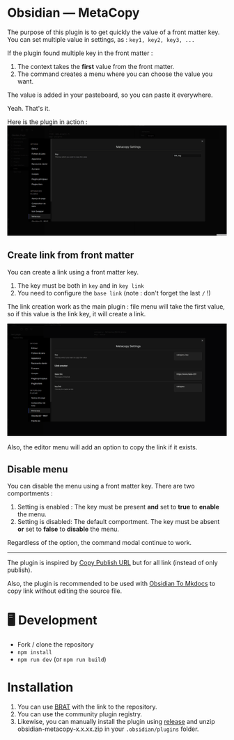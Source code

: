 # Obsidian — MetaCopy

The purpose of this plugin is to get quickly the value of a front matter key. You can set multiple value in settings, as : `key1, key2, key3, ...`

If the plugin found multiple key in the front matter :

1. The context takes the **first** value from the front matter.
2. The command creates a menu where you can choose the value you want.

The value is added in your pasteboard, so you can paste it everywhere.

Yeah. That's it.

Here is the plugin in action :
![presentation.gif](presentation.gif)

## Create link from front matter

You can create a link using a front matter key.

1. The key must be both in `key` and in `key link`
2. You need to configure the `base link` (note : don't forget the last `/` !)

The link creation work as the main plugin : file menu will take the first value, so if this value is the link key, it will create a link.

![link creation](link_creation.gif)

Also, the editor menu will add an option to copy the link if it exists.

## Disable menu 

You can disable the menu using a front matter key. There are two
comportments :
1. Setting is enabled :
	The key must be present **and** set to **true** to **enable** the menu.
2. Setting is disabled:
	The default comportment. 
	The key must be absent **or** set to **false** to **disable** the menu. 

Regardless of the option, the command modal continue to work. 

---

The plugin is inspired by [Copy Publish URL](https://github.com/kometenstaub/copy-publish-url) but for all link (instead of only publish).

Also, the plugin is recommended to be used with [Obsidian To Mkdocs](https://github.com/Mara-Li/mkdocs_obsidian_publish) to copy link without editing the source file.

# 🖥️ Development

-   Fork / clone the repository
-   `npm install`
-   `npm run dev` (or `npm run build`)

# Installation

1. You can use [BRAT](https://github.com/TfTHacker/obsidian42-brat) with the link to the repository.
2. You can use the community plugin registry.
3. Likewise, you can manually install the plugin using [release](https://github.com/Mara-Li/obsidian-metacopy/releases) and unzip obsidian-metacopy-x.x.xx.zip in your `.obsidian/plugins` folder.


